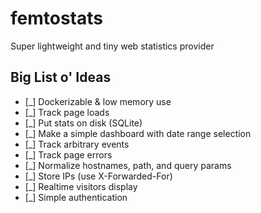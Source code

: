 # femtostats

Super lightweight and tiny web statistics provider

## Big List o' Ideas

- [_] Dockerizable & low memory use
- [_] Track page loads
- [_] Put stats on disk (SQLite)
- [_] Make a simple dashboard with date range selection
- [_] Track arbitrary events
- [_] Track page errors
- [_] Normalize hostnames, path, and query params
- [_] Store IPs (use X-Forwarded-For)
- [_] Realtime visitors display
- [_] Simple authentication
